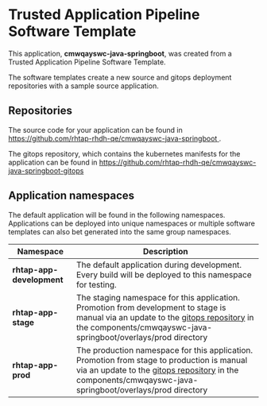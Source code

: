 # Trusted Application Pipeline Software Template

This application, **cmwqayswc-java-springboot**, was created from a Trusted Application Pipeline Software Template.

The software templates create a new source and gitops deployment repositories with a sample source application. 

## Repositories

The source code for your application can be found in [https://github.com/rhtap-rhdh-qe/cmwqayswc-java-springboot ](https://github.com/rhtap-rhdh-qe/cmwqayswc-java-springboot ).
 
The gitops repository, which contains the kubernetes manifests for the application can be found in 
[https://github.com/rhtap-rhdh-qe/cmwqayswc-java-springboot-gitops ](https://github.com/rhtap-rhdh-qe/cmwqayswc-java-springboot-gitops ) 

## Application namespaces 

The default application will be found in the following namespaces. Applications can be deployed into unique namespaces or multiple software templates can also bet generated into the same group namespaces.  

|  Namespace   |  Description   |  
| -------- | -------- |   
| **rhtap-app-development** | The default application during development. Every build will be deployed to this namespace for testing. | 
| **rhtap-app-stage** | The staging namespace for this application. Promotion from development to stage is manual via an update to the [gitops repository](https://github.com/rhtap-rhdh-qe/cmwqayswc-java-springboot-gitops ) in the components/cmwqayswc-java-springboot/overlays/prod directory |  
| **rhtap-app-prod** | The production namespace for this application. Promotion from stage to production is manual via an update to the [gitops repository](https://github.com/rhtap-rhdh-qe/cmwqayswc-java-springboot-gitops ) in the components/cmwqayswc-java-springboot/overlays/prod directory | 